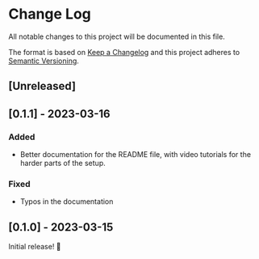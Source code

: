 # Change Log
All notable changes to this project will be documented in this file.

The format is based on [Keep a Changelog](http://keepachangelog.com/) and this project adheres to [Semantic Versioning](http://semver.org/).

## [Unreleased]

## [0.1.1] - 2023-03-16

### Added
- Better documentation for the README file, with video tutorials for the harder parts of the setup.

### Fixed
- Typos in the documentation

## [0.1.0] - 2023-03-15
Initial release! 🥳

